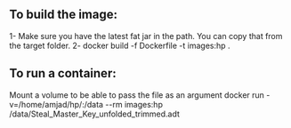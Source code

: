 ## To build the image:
1- Make sure you have the latest fat jar in the path. You can copy that from the target folder. 
2- docker build -f Dockerfile -t images:hp .

## To run a container:
Mount a volume to be able to pass the file as an argument 
docker run -v=/home/amjad/hp/:/data --rm  images:hp  /data/Steal_Master_Key_unfolded_trimmed.adt

